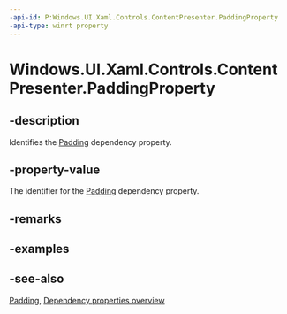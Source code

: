 ```yaml
---
-api-id: P:Windows.UI.Xaml.Controls.ContentPresenter.PaddingProperty
-api-type: winrt property
---
```


<!-- Property syntax
public Windows.UI.Xaml.DependencyProperty PaddingProperty { get; }
-->

# Windows.UI.Xaml.Controls.ContentPresenter.PaddingProperty

## -description
Identifies the [Padding](contentpresenter_padding.md) dependency property.



## -property-value
The identifier for the [Padding](contentpresenter_padding.md) dependency property.

## -remarks

## -examples

## -see-also
[Padding](contentpresenter_padding.md), [Dependency properties overview](/windows/uwp/xaml-platform/dependency-properties-overview)
